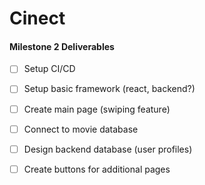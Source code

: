 # Cinect


#### Milestone 2 Deliverables
- [ ] Setup CI/CD
- [ ] Setup basic framework (react, backend?)
- [ ] Create main page (swiping feature)
- [ ] Connect to movie database
- [ ] Design backend database (user profiles)
- [ ] Create buttons for additional pages

